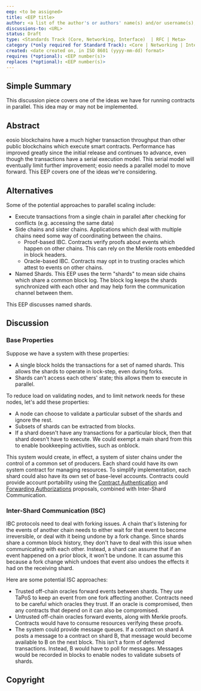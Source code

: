 ```yaml
---
eep: <to be assigned>
title: <EEP title>
author: <a list of the author's or authors' name(s) and/or username(s), or name(s) and email(s), e.g. (use with the parentheses or triangular brackets): FirstName LastName (@GitHubUsername), FirstName LastName <foo@bar.com>, FirstName (@GitHubUsername) and GitHubUsername (@GitHubUsername)>
discussions-to: <URL>
status: Draft
type: <Standards Track (Core, Networking, Interface)  | RFC | Meta>
category (*only required for Standard Track): <Core | Networking | Interface>
created: <date created on, in ISO 8601 (yyyy-mm-dd) format>
requires (*optional): <EEP number(s)>
replaces (*optional): <EEP number(s)>
---
```


<!--You can leave these HTML comments in your merged EEP and delete the visible duplicate text guides, they will not appear and may be helpful to refer to if you edit it again. This is the suggested template for new EEPs. Note that an EEP number will be assigned by an editor. When opening a pull request to submit your EEP, please use an abbreviated title in the filename, `eep-draft_title_abbrev.md`. The title should be 44 characters or less.-->

## Simple Summary
<!--"If you can't explain it simply, you don't understand it well enough." Provide a simplified and layman-accessible explanation of the EEP.-->

This discussion piece covers one of the ideas we have for running contracts in parallel.
This idea may or may not be implemented.

## Abstract
<!--A short (~200 word) description of the technical issue being addressed.-->

eosio blockchains have a much higher transaction throughput than other public blockchains which
execute smart contracts. Performance has improved greatly since the initial release and continues
to advance, even though the transactions have a serial execution model. This serial model will
eventually limit further improvement; eosio needs a parallel model to move forward. This EEP
covers one of the ideas we're considering.

## Alternatives

Some of the potential approaches to parallel scaling include:

* Execute transactions from a single chain in parallel after checking for conflicts (e.g.
  accessing the same data)
* Side chains and sister chains. Applications which deal with multiple chains need some way
  of coordinating between the chains.
  * Proof-based IBC. Contracts verify proofs about events which happen on other chains. This can
    rely on the Merkle roots embedded in block headers.
  * Oracle-based IBC. Contracts may opt in to trusting oracles which attest to events on other
    chains.
* Named Shards. This EEP uses the term "shards" to mean side chains which share a common block
  log. The block log keeps the shards synchronized with each other and may help form the
  communication channel between them.

This EEP discusses named shards.

## Discussion

### Base Properties

Suppose we have a system with these properties:

* A single block holds the transactions for a set of named shards. This allows the
  shards to operate in lock-step, even during forks.
* Shards can't access each others' state; this allows them to execute in parallel.

To reduce load on validating nodes, and to limit network needs for these nodes, let's
add these properties:

* A node can choose to validate a particular subset of the shards and ignore the rest.
* Subsets of shards can be extracted from blocks.
* If a shard doesn't have any transactions for a particular block, then that shard
  doesn't have to execute. We could exempt a main shard from this to enable bookkeeping
  activities, such as onblock.

This system would create, in effect, a system of sister chains under the control of a
common set of producers. Each shard could have its own system contract for managing
resources. To simplify implementation, each shard could also have its own set of
base-level accounts. Contracts could provide account portability using the
[Contract Authentication](eep-draft_contract_trx_auth.md) and
[Forwarding Authorizations](eep-draft_contract_fwd_auth.md) proposals, combined
with Inter-Shard Communication.

### Inter-Shard Communication (ISC)

IBC protocols need to deal with forking issues. A chain that's listening for the events
of another chain needs to either wait for that event to become irreversible, or deal
with it being undone by a fork change. Since shards share a common block history,
they don't have to deal with this issue when communicating with each other. Instead,
a shard can assume that if an event happened on a prior block, it won't be undone.
It can assume this because a fork change which undoes that event also undoes
the effects it had on the receiving shard.

Here are some potential ISC approaches:

* Trusted off-chain oracles forward events between shards. They use TaPoS to keep
  an event from one fork affecting another. Contracts need to be careful which
  oracles they trust. If an oracle is compromised, then any contracts that depend
  on it can also be compromised.
* Untrusted off-chain oracles forward events, along with Merkle proofs. Contracts
  would have to consume resources verifying these proofs.
* The system could provide message queues. If a contract on shard A posts a message
  to a contract on shard B, that message would become available to B on the next block.
  This isn't a form of deferred transactions. Instead, B would have to poll for messages.
  Messages would be recorded in blocks to enable nodes to validate subsets of shards.

## Copyright
